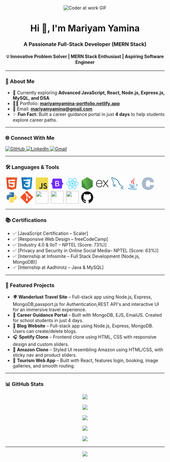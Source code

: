 
<p align="center">
  <img src="https://media.giphy.com/media/qgQUggAC3Pfv687qPC/giphy.gif" width="400" alt="Coder at work GIF">
</p>

<h1 align="center">Hi 👋, I'm Mariyam Yamina</h1>
<h3 align="center">A Passionate Full-Stack Developer (MERN Stack)</h3>
<h4 align="center">💡 Innovative Problem Solver | MERN Stack Enthusiast | Aspiring Software Engineer</h4>

---

### 🚀 About Me
- 🌟 Currently exploring **Advanced JavaScript, React, Node.js, Express.js, MySQL, and DSA**
- 👨‍💻 Portfolio: [**mariyamyamina-portfolio.netlify.app**](https://mariyamyamina-portfolio.netlify.app/)
- 📧 Email: **mariyamyamina@gmail.com**
- ✨ **Fun Fact:** Built a career guidance portal in just **4 days** to help students explore career paths.

---

### 🌐 Connect With Me
<p align="left">
  <a href="https://github.com/mariyamyamina" target="_blank">
    <img src="https://img.shields.io/badge/GitHub-181717?style=for-the-badge&logo=github&logoColor=white" alt="GitHub" />
  </a>
  <a href="https://linkedin.com/in/mariyamyamina" target="_blank">
    <img src="https://img.shields.io/badge/LinkedIn-0077B5?style=for-the-badge&logo=linkedin&logoColor=white" alt="LinkedIn" />
  </a>
  <a href="mailto:mariyamyamina@gmail.com">
    <img src="https://img.shields.io/badge/Gmail-D14836?style=for-the-badge&logo=gmail&logoColor=white" alt="Gmail" />
  </a>
</p>

---

### 🛠️ Languages & Tools
<p align="left">
  <img src="https://raw.githubusercontent.com/devicons/devicon/master/icons/html5/html5-original.svg" width="40" height="40"/>&nbsp;
  <img src="https://raw.githubusercontent.com/devicons/devicon/master/icons/css3/css3-original.svg" width="40" height="40"/>&nbsp;
  <img src="https://raw.githubusercontent.com/devicons/devicon/master/icons/javascript/javascript-original.svg" width="40" height="40"/>&nbsp;
  <img src="https://raw.githubusercontent.com/devicons/devicon/master/icons/bootstrap/bootstrap-plain.svg" width="40" height="40"/>&nbsp;
  <img src="https://raw.githubusercontent.com/devicons/devicon/master/icons/react/react-original.svg" width="40" height="40"/>&nbsp;
  <img src="https://raw.githubusercontent.com/devicons/devicon/master/icons/nodejs/nodejs-original.svg" width="40" height="40"/>&nbsp;
  <img src="https://raw.githubusercontent.com/devicons/devicon/master/icons/express/express-original.svg" width="40" height="40"/>&nbsp;
  <img src="https://raw.githubusercontent.com/devicons/devicon/master/icons/mysql/mysql-original.svg" width="40" height="40"/>&nbsp;
  <img src="https://raw.githubusercontent.com/devicons/devicon/master/icons/java/java-original.svg" width="40" height="40"/>&nbsp;
  <img src="https://raw.githubusercontent.com/devicons/devicon/master/icons/c/c-original.svg" width="40" height="40"/>&nbsp;
  <img src="https://raw.githubusercontent.com/devicons/devicon/master/icons/python/python-original.svg" width="40" height="40"/>&nbsp;
  <img src="https://raw.githubusercontent.com/devicons/devicon/master/icons/git/git-original.svg" width="40" height="40"/>&nbsp;
  <img src="https://www.vectorlogo.zone/logos/figma/figma-icon.svg" width="40" height="40"/>&nbsp;
  <img src="https://www.vectorlogo.zone/logos/render/render-icon.svg" width="40" height="40"/>&nbsp;
  <img src="https://www.vectorlogo.zone/logos/netlify/netlify-icon.svg" width="40" height="40"/>&nbsp;
  <img src="https://raw.githubusercontent.com/devicons/devicon/master/icons/github/github-original.svg" width="40" height="40"/>&nbsp;
</p>

---

### 📚 Certifications

- ✅ [JavaScript Certification – Scaler]
- ✅ [Responsive Web Design – freeCodeCamp]
- ✅ [Industry 4.0 & IIoT – NPTEL (Score: 73%)]
- ✅ [Privacy and Security in Online Social Media– NPTEL (Score: 63%)]
- ✅ [Internship at Infosmite – Full Stack Development (Node.js, MongoDB)]
- ✅ [Internship at Aadhirotz – Java & MySQL]

---

### 📌 Featured Projects
- 🌍 **Wanderlust Travel Site** – Full-stack app using Node.js, Express, MongoDB,passport.js for Authentication,REST API's and interactive UI for an immersive travel experience.
- 🚀 **Career Guidance Portal** – Built with MongoDB, EJS, EmailJS. Created for school students in just 4 days.
- 📖 **Blog Website** – Full-stack app using Node.js, Express, MongoDB. Users can create/delete blogs.
- 🎧 **Spotify Clone** – Frontend clone using HTML, CSS with responsive design and custom sliders.
- 🛒 **Amazon Clone** – Styled UI resembling Amazon using HTML/CSS, with sticky nav and product sliders.
- 📱 **Tourism Web App** – Built with React, features login, booking, image galleries, and smooth routing.

---

### 📊 GitHub Stats

<p align="center">
  <img src="https://github-readme-stats.vercel.app/api?username=mariyamyamina&show_icons=true&theme=tokyonight&count_private=true" />
</p>
<p align="center">
  <img src="https://github-readme-streak-stats.herokuapp.com/?user=mariyamyamina&theme=tokyonight" />
</p>
<p align="center">
  <img src="https://github-readme-stats.vercel.app/api/top-langs/?username=mariyamyamina&layout=compact&theme=tokyonight" />
</p>
<p align="center">
  <img src="https://activity-graph.herokuapp.com/graph?username=mariyamyamina&theme=tokyonight&hide_border=true&area=true" />
</p>
<p align="center">
  <img src="https://github-profile-trophy.vercel.app/?username=mariyamyamina&theme=tokyonight&margin-w=15&margin-h=15" />
</p>

---

<p align="center">
  <img src="https://komarev.com/ghpvc/?username=mariyamyamina&label=Profile%20views&color=blue&style=flat" />
</p>
